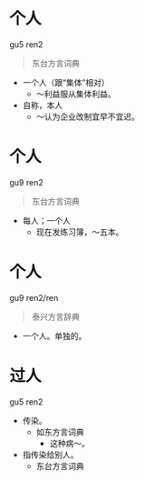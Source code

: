 

# 个人
gu5 ren2
> 东台方言词典
- 一个人（跟“集体”相对）
  - ～利益服从集体利益。
- 自称，本人
  - ～认为企业改制宜早不宜迟。



# 个人
gu9 ren2
> 东台方言词典
- 每人；一个人
  - 现在发练习簿，～五本。

# 个人
gu9 ren2/ren
> 泰兴方言辞典
- 一个人。单独的。

# 过人
gu5 ren2
+ 传染。
  * 如东方言词典
    - 这种病～。
+ 指传染给别人。
  * 东台方言词典
